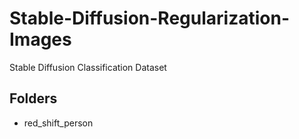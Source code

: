 # Stable-Diffusion-Regularization-Images
Stable Diffusion Classification Dataset 


## Folders
- red_shift_person
